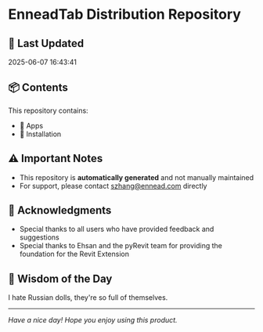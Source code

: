 # EnneadTab Distribution Repository

## 📅 Last Updated
2025-06-07 16:43:41



## 📦 Contents
This repository contains:
- 📂 Apps
- 📂 Installation

## ⚠️ Important Notes
- This repository is **automatically generated** and not manually maintained
- For support, please contact szhang@ennead.com directly

## 🙏 Acknowledgments
- Special thanks to all users who have provided feedback and suggestions
- Special thanks to Ehsan and the pyRevit team for providing the foundation for the Revit Extension

## 💭 Wisdom of the Day
I hate Russian dolls, they're so full of themselves.

---
*Have a nice day! Hope you enjoy using this product.*

